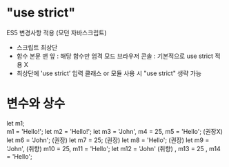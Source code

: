 "use strict"
==========
ES5 변경사항 적용 (모던 자바스크립트)
 - 스크립트 최상단
 - 함수 본문 맨 앞 : 해당 함수만 엄격 모드
브라우저 콘솔 : 기본적으로 use strict 적용 X
 - 최상단에 'use strict’ 입력
클래스 or 모듈 사용 시 "use strict" 생략 가능

변수와 상수
=============
let m1;   
m1 = 'Hello!';
let m2 = 'Hello!';
let m3 = 'John', m4 = 25, m5 = 'Hello'; (권장X)
let m6 = 'John';  (권장)
let m7 = 25;      (권장)
let m8 = 'Hello'; (권장)
let m9 = 'John',  (취향)
  m10 = 25,
  m11 = 'Hello';
let m12 = 'John'  (취향)
  , m13 = 25
  , m14 = 'Hello';
